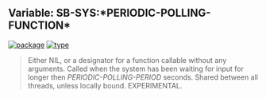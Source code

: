 ## Variable: SB-SYS:\*PERIODIC-POLLING-FUNCTION\*
[![package](https://img.shields.io/badge/Package-SB--SYS-5f9ea0.svg?style=social&colorA=999999)](../) [![type](https://img.shields.io/badge/Type-Variable-5f9ea0.svg?style=social&colorA=999999)](../#variable) 

> Either NIL, or a designator for a function callable without any
> arguments. Called when the system has been waiting for input for
> longer then *PERIODIC-POLLING-PERIOD* seconds. Shared between all
> threads, unless locally bound. EXPERIMENTAL.

